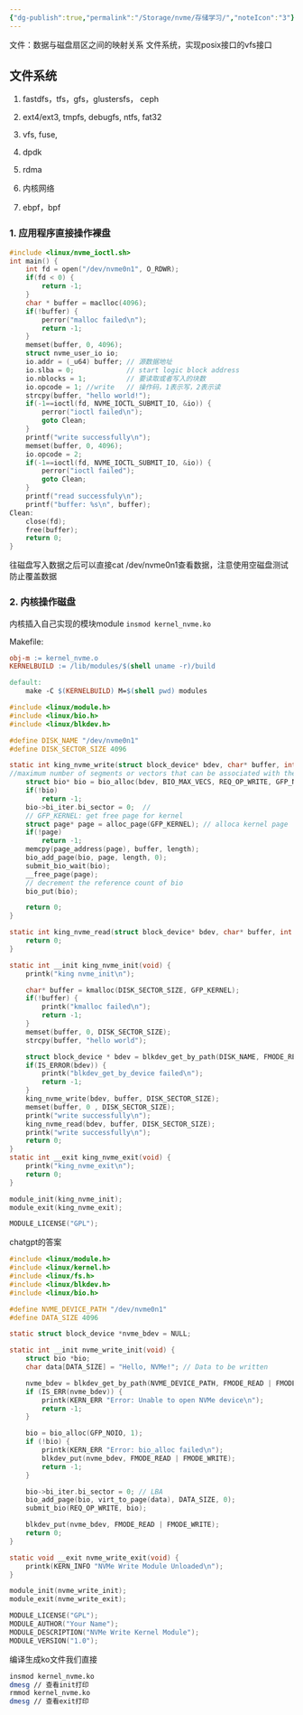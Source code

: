 ```yaml
---
{"dg-publish":true,"permalink":"/Storage/nvme/存储学习/","noteIcon":"3"}
---
```



文件：数据与磁盘扇区之间的映射关系
文件系统，实现posix接口的vfs接口

## 文件系统
1. fastdfs，tfs，gfs，glustersfs， ceph
2. ext4/ext3, tmpfs, debugfs, ntfs, fat32
3. vfs, fuse,

1. dpdk
2. rdma
3. 内核网络
4. ebpf，bpf
<style> .container {font-family: sans-serif; text-align: center;} .button-wrapper button {z-index: 1;height: 40px; width: 100px; margin: 10px;padding: 5px;} .excalidraw .App-menu_top .buttonList { display: flex;} .excalidraw-wrapper { height: 800px; margin: 50px; position: relative;} :root[dir="ltr"] .excalidraw .layer-ui__wrapper .zen-mode-transition.App-menu_bottom--transition-left {transform: none;} </style><script src="https://cdn.jsdelivr.net/npm/react@17/umd/react.production.min.js"></script><script src="https://cdn.jsdelivr.net/npm/react-dom@17/umd/react-dom.production.min.js"></script><script type="text/javascript" src="https://cdn.jsdelivr.net/npm/@excalidraw/excalidraw@0/dist/excalidraw.production.min.js"></script><div id="Drawing_2023-11-08_2208.08.excalidraw.md1"></div><script>(function(){const InitialData={"type":"excalidraw","version":2,"source":"https://github.com/zsviczian/obsidian-excalidraw-plugin/releases/tag/1.9.24","elements":[{"type":"rectangle","version":611,"versionNonce":2111380392,"isDeleted":false,"id":"ccoW2isf3seWh8D9YCWuB","fillStyle":"hachure","strokeWidth":1,"strokeStyle":"solid","roughness":1,"opacity":100,"angle":0,"x":-110.79888731060612,"y":-420.5855823863637,"strokeColor":"#1e1e1e","backgroundColor":"transparent","width":213.98046875,"height":78.18359375,"seed":219271336,"groupIds":[],"frameId":"iAkkLKOPlWA38d28SvPBh","roundness":{"type":3},"boundElements":[{"type":"text","id":"R5h6UYB9"}],"updated":1699458744871,"link":null,"locked":false},{"type":"text","version":563,"versionNonce":1585931944,"isDeleted":false,"id":"R5h6UYB9","fillStyle":"hachure","strokeWidth":1,"strokeStyle":"solid","roughness":1,"opacity":100,"angle":0,"x":-104.56855588970768,"y":-406.4937855113637,"strokeColor":"#1e1e1e","backgroundColor":"transparent","width":201.51980590820312,"height":50,"seed":1125187496,"groupIds":[],"frameId":"iAkkLKOPlWA38d28SvPBh","roundness":null,"boundElements":[],"updated":1699458744871,"link":null,"locked":false,"fontSize":20,"fontFamily":1,"text":"applications(mysql/df\ns)","rawText":"applications(mysql/dfs)","textAlign":"center","verticalAlign":"middle","containerId":"ccoW2isf3seWh8D9YCWuB","originalText":"applications(mysql/dfs)","lineHeight":1.25,"baseline":43},{"type":"rectangle","version":653,"versionNonce":321269976,"isDeleted":false,"id":"qusGausGCny8vDCyGkzfl","fillStyle":"hachure","strokeWidth":1,"strokeStyle":"solid","roughness":1,"opacity":100,"angle":0,"x":-272.7056107954546,"y":-328.7823153409091,"strokeColor":"#1e1e1e","backgroundColor":"transparent","width":408.9936079545455,"height":35,"seed":1921421272,"groupIds":[],"frameId":"iAkkLKOPlWA38d28SvPBh","roundness":{"type":3},"boundElements":[{"type":"text","id":"8YZ8C61r"}],"updated":1699458754909,"link":null,"locked":false},{"type":"text","version":541,"versionNonce":1574589912,"isDeleted":false,"id":"8YZ8C61r","fillStyle":"hachure","strokeWidth":1,"strokeStyle":"solid","roughness":1,"opacity":100,"angle":0,"x":-142.08873540704906,"y":-323.7823153409091,"strokeColor":"#1e1e1e","backgroundColor":"transparent","width":147.75985717773438,"height":25,"seed":875196632,"groupIds":[],"frameId":"iAkkLKOPlWA38d28SvPBh","roundness":null,"boundElements":[],"updated":1699458754909,"link":null,"locked":false,"fontSize":20,"fontFamily":1,"text":"vfs(read/write)","rawText":"vfs(read/write)","textAlign":"center","verticalAlign":"middle","containerId":"qusGausGCny8vDCyGkzfl","originalText":"vfs(read/write)","lineHeight":1.25,"baseline":18},{"type":"rectangle","version":533,"versionNonce":712628696,"isDeleted":false,"id":"hjW4tqvG9_vbwkY8uRpmp","fillStyle":"hachure","strokeWidth":1,"strokeStyle":"solid","roughness":1,"opacity":100,"angle":0,"x":-85.54296875000006,"y":-279.45099431818187,"strokeColor":"#1e1e1e","backgroundColor":"transparent","width":199.51953125,"height":59.33984375,"seed":882830504,"groupIds":[],"frameId":"iAkkLKOPlWA38d28SvPBh","roundness":{"type":3},"boundElements":[],"updated":1699458765933,"link":null,"locked":false},{"type":"text","version":427,"versionNonce":1649695912,"isDeleted":false,"id":"ZArQQgMr","fillStyle":"hachure","strokeWidth":1,"strokeStyle":"solid","roughness":1,"opacity":100,"angle":0,"x":-54.47253787878785,"y":-260.38020833333337,"strokeColor":"#1e1e1e","backgroundColor":"transparent","width":146.6998291015625,"height":25,"seed":328801704,"groupIds":[],"frameId":"iAkkLKOPlWA38d28SvPBh","roundness":null,"boundElements":[],"updated":1699458768867,"link":null,"locked":false,"fontSize":20,"fontFamily":1,"text":"filsystem(ext4)","rawText":"filsystem(ext4)","textAlign":"left","verticalAlign":"top","containerId":null,"originalText":"filsystem(ext4)","lineHeight":1.25,"baseline":18},{"type":"rectangle","version":656,"versionNonce":860984536,"isDeleted":false,"id":"MWoIBJDH6PvK-nKUIfAyW","fillStyle":"hachure","strokeWidth":1,"strokeStyle":"solid","roughness":1,"opacity":100,"angle":0,"x":-115.68264678030309,"y":-204.03716856060618,"strokeColor":"#1e1e1e","backgroundColor":"transparent","width":249.23828125,"height":34.40625,"seed":1929208792,"groupIds":[],"frameId":"iAkkLKOPlWA38d28SvPBh","roundness":{"type":3},"boundElements":[],"updated":1699458809448,"link":null,"locked":false},{"type":"text","version":429,"versionNonce":166990760,"isDeleted":false,"id":"NGzRAB8u","fillStyle":"hachure","strokeWidth":1,"strokeStyle":"solid","roughness":1,"opacity":100,"angle":0,"x":-12.540482954545496,"y":-197.88754734848482,"strokeColor":"#1e1e1e","backgroundColor":"transparent","width":54.35993957519531,"height":25,"seed":687482072,"groupIds":[],"frameId":"iAkkLKOPlWA38d28SvPBh","roundness":null,"boundElements":[],"updated":1699458812757,"link":null,"locked":false,"fontSize":20,"fontFamily":1,"text":"driver","rawText":"driver","textAlign":"left","verticalAlign":"top","containerId":null,"originalText":"driver","lineHeight":1.25,"baseline":18},{"type":"rectangle","version":588,"versionNonce":1120788696,"isDeleted":false,"id":"7V-ydaasZjTdXddCqOouH","fillStyle":"hachure","strokeWidth":1,"strokeStyle":"solid","roughness":1,"opacity":100,"angle":0,"x":-96.03858901515159,"y":-154.49124053030306,"strokeColor":"#1e1e1e","backgroundColor":"transparent","width":189.4453125,"height":55.61328125,"seed":1483212248,"groupIds":[],"frameId":"iAkkLKOPlWA38d28SvPBh","roundness":{"type":3},"boundElements":[],"updated":1699458817227,"link":null,"locked":false},{"type":"text","version":374,"versionNonce":1943223464,"isDeleted":false,"id":"UXxi7092","fillStyle":"hachure","strokeWidth":1,"strokeStyle":"solid","roughness":1,"opacity":100,"angle":0,"x":-23.422821969696997,"y":-134.61363636363643,"strokeColor":"#1e1e1e","backgroundColor":"transparent","width":36.359954833984375,"height":25,"seed":916294872,"groupIds":[],"frameId":"iAkkLKOPlWA38d28SvPBh","roundness":null,"boundElements":[],"updated":1699458820158,"link":null,"locked":false,"fontSize":20,"fontFamily":1,"text":"disk","rawText":"disk","textAlign":"left","verticalAlign":"top","containerId":null,"originalText":"disk","lineHeight":1.25,"baseline":18},{"id":"4zATkc3Ew9rjSUIlxb5ld","type":"rectangle","x":-265.42157907196986,"y":-275.3248106060604,"width":160.57765151515153,"height":50.092329545454504,"angle":0,"strokeColor":"#1e1e1e","backgroundColor":"transparent","fillStyle":"hachure","strokeWidth":1,"strokeStyle":"solid","roughness":1,"opacity":100,"groupIds":[],"frameId":"iAkkLKOPlWA38d28SvPBh","roundness":{"type":3},"seed":1612261080,"version":147,"versionNonce":408268712,"isDeleted":false,"boundElements":null,"updated":1699458800013,"link":null,"locked":false},{"id":"9LkNP4Rd","type":"text","x":-258.9372040719698,"y":-261.78314393939377,"width":140,"height":25,"angle":0,"strokeColor":"#1e1e1e","backgroundColor":"transparent","fillStyle":"hachure","strokeWidth":1,"strokeStyle":"solid","roughness":1,"opacity":100,"groupIds":[],"frameId":"iAkkLKOPlWA38d28SvPBh","roundness":null,"seed":1146462680,"version":92,"versionNonce":51873496,"isDeleted":false,"boundElements":null,"updated":1699458794945,"link":null,"locked":false,"text":"用户态文件系统","rawText":"用户态文件系统","fontSize":20,"fontFamily":1,"textAlign":"left","verticalAlign":"top","baseline":18,"containerId":null,"originalText":"用户态文件系统","lineHeight":1.25},{"id":"MlKeOX1iH0hy9GzxLpnwX","type":"rectangle","x":-239.6876775568183,"y":-208.17282196969677,"width":78.00899621212119,"height":31.830018939393938,"angle":0,"strokeColor":"#1e1e1e","backgroundColor":"transparent","fillStyle":"hachure","strokeWidth":1,"strokeStyle":"solid","roughness":1,"opacity":100,"groupIds":[],"frameId":"iAkkLKOPlWA38d28SvPBh","roundness":{"type":3},"seed":1306145448,"version":57,"versionNonce":564402856,"isDeleted":false,"boundElements":null,"updated":1699458825478,"link":null,"locked":false},{"id":"NeTCjWUC","type":"text","x":-223.02101089015167,"y":-203.81439393939377,"width":41.83995056152344,"height":25,"angle":0,"strokeColor":"#1e1e1e","backgroundColor":"transparent","fillStyle":"hachure","strokeWidth":1,"strokeStyle":"solid","roughness":1,"opacity":100,"groupIds":[],"frameId":"iAkkLKOPlWA38d28SvPBh","roundness":null,"seed":1200328872,"version":58,"versionNonce":381842648,"isDeleted":false,"boundElements":null,"updated":1699458833958,"link":null,"locked":false,"text":"spdk","rawText":"spdk","fontSize":20,"fontFamily":1,"textAlign":"left","verticalAlign":"top","baseline":18,"containerId":null,"originalText":"spdk","lineHeight":1.25},{"id":"PWk7TUEq","type":"text","x":-274.07451467803054,"y":-43.20359848484827,"width":120,"height":25,"angle":0,"strokeColor":"#1e1e1e","backgroundColor":"transparent","fillStyle":"hachure","strokeWidth":1,"strokeStyle":"solid","roughness":1,"opacity":100,"groupIds":[],"frameId":"iAkkLKOPlWA38d28SvPBh","roundness":null,"seed":650347480,"version":88,"versionNonce":638681304,"isDeleted":false,"boundElements":null,"updated":1699458886579,"link":null,"locked":false,"text":"文件系统实现","rawText":"文件系统实现","fontSize":20,"fontFamily":1,"textAlign":"left","verticalAlign":"top","baseline":18,"containerId":null,"originalText":"文件系统实现","lineHeight":1.25},{"id":"iLDgcm1q","type":"text","x":-112.81741240530329,"y":-49.699810606060396,"width":80.89999389648438,"height":75,"angle":0,"strokeColor":"#1e1e1e","backgroundColor":"transparent","fillStyle":"hachure","strokeWidth":1,"strokeStyle":"solid","roughness":1,"opacity":100,"groupIds":[],"frameId":"iAkkLKOPlWA38d28SvPBh","roundness":null,"seed":1386282712,"version":40,"versionNonce":1947232168,"isDeleted":false,"boundElements":null,"updated":1699458928016,"link":null,"locked":false,"text":"1. 应用层\n2. 内核\n3. spdk","rawText":"1. 应用层\n2. 内核\n3. spdk","fontSize":20,"fontFamily":1,"textAlign":"left","verticalAlign":"top","baseline":68,"containerId":null,"originalText":"1. 应用层\n2. 内核\n3. spdk","lineHeight":1.25},{"type":"frame","version":512,"versionNonce":537162712,"isDeleted":false,"id":"iAkkLKOPlWA38d28SvPBh","fillStyle":"solid","strokeWidth":1,"strokeStyle":"solid","roughness":0,"opacity":100,"angle":0,"x":-291.954071969697,"y":-438.51290246212125,"strokeColor":"#bbb","backgroundColor":"transparent","width":438.52189867424244,"height":492.82031249999994,"seed":1912708056,"groupIds":[],"frameId":null,"roundness":null,"boundElements":[],"updated":1699458695159,"link":null,"locked":false,"name":null},{"id":"E1Lxsz4O","type":"text","x":-122.51438210227286,"y":-111.51799242424227,"width":10,"height":25,"angle":0,"strokeColor":"#1e1e1e","backgroundColor":"transparent","fillStyle":"hachure","strokeWidth":1,"strokeStyle":"solid","roughness":1,"opacity":100,"groupIds":[],"frameId":"iAkkLKOPlWA38d28SvPBh","roundness":null,"seed":1084325800,"version":10,"versionNonce":2097067736,"isDeleted":true,"boundElements":null,"updated":1699458690086,"link":null,"locked":false,"text":"","rawText":"","fontSize":20,"fontFamily":1,"textAlign":"left","verticalAlign":"top","baseline":18,"containerId":null,"originalText":"","lineHeight":1.25},{"id":"hns628B0","type":"text","x":56.27349668560589,"y":-218.18465909090892,"width":10,"height":25,"angle":0,"strokeColor":"#1e1e1e","backgroundColor":"transparent","fillStyle":"hachure","strokeWidth":1,"strokeStyle":"solid","roughness":1,"opacity":100,"groupIds":[],"frameId":"iAkkLKOPlWA38d28SvPBh","roundness":null,"seed":580976040,"version":8,"versionNonce":1619968680,"isDeleted":true,"boundElements":null,"updated":1699458690086,"link":null,"locked":false,"text":"","rawText":"","fontSize":20,"fontFamily":1,"textAlign":"left","verticalAlign":"top","baseline":18,"containerId":null,"originalText":"","lineHeight":1.25},{"id":"5rYhW8zj","type":"text","x":-94.0295336174245,"y":-40.00284090909071,"width":10,"height":25,"angle":0,"strokeColor":"#1e1e1e","backgroundColor":"transparent","fillStyle":"hachure","strokeWidth":1,"strokeStyle":"solid","roughness":1,"opacity":100,"groupIds":[],"frameId":"iAkkLKOPlWA38d28SvPBh","roundness":null,"seed":1149603496,"version":2,"versionNonce":834557144,"isDeleted":true,"boundElements":null,"updated":1699458889852,"link":null,"locked":false,"text":"","rawText":"","fontSize":20,"fontFamily":1,"textAlign":"left","verticalAlign":"top","baseline":18,"containerId":null,"originalText":"","lineHeight":1.25},{"id":"50YnGbtLlLd1cDMWyML6k","type":"frame","x":41.370561079545325,"y":-433.804924242424,"width":28.217329545454504,"height":15.553977272727252,"angle":0,"strokeColor":"#bbb","backgroundColor":"transparent","fillStyle":"solid","strokeWidth":1,"strokeStyle":"solid","roughness":0,"opacity":100,"groupIds":[],"frameId":null,"roundness":null,"seed":1663564712,"version":26,"versionNonce":1665620904,"isDeleted":true,"boundElements":null,"updated":1699458647504,"link":null,"locked":false,"name":null}],"appState":{"theme":"light","viewBackgroundColor":"#ffffff","currentItemStrokeColor":"#1e1e1e","currentItemBackgroundColor":"transparent","currentItemFillStyle":"hachure","currentItemStrokeWidth":1,"currentItemStrokeStyle":"solid","currentItemRoughness":1,"currentItemOpacity":100,"currentItemFontFamily":1,"currentItemFontSize":20,"currentItemTextAlign":"left","currentItemStartArrowhead":null,"currentItemEndArrowhead":"arrow","scrollX":337.9689275568184,"scrollY":414.0179924242422,"zoom":{"value":1.6500000000000001},"currentItemRoundness":"round","gridSize":null,"gridColor":{"Bold":"#C9C9C9FF","Regular":"#EDEDEDFF"},"currentStrokeOptions":null,"previousGridSize":null,"frameRendering":{"enabled":true,"clip":true,"name":true,"outline":true}},"files":{}};InitialData.scrollToContent=true;App=()=>{const e=React.useRef(null),t=React.useRef(null),[n,i]=React.useState({width:void 0,height:void 0});return React.useEffect(()=>{i({width:t.current.getBoundingClientRect().width,height:t.current.getBoundingClientRect().height});const e=()=>{i({width:t.current.getBoundingClientRect().width,height:t.current.getBoundingClientRect().height})};return window.addEventListener("resize",e),()=>window.removeEventListener("resize",e)},[t]),React.createElement(React.Fragment,null,React.createElement("div",{className:"excalidraw-wrapper",ref:t},React.createElement(ExcalidrawLib.Excalidraw,{ref:e,width:n.width,height:n.height,initialData:InitialData,viewModeEnabled:!0,zenModeEnabled:!0,gridModeEnabled:!1})))},excalidrawWrapper=document.getElementById("Drawing_2023-11-08_2208.08.excalidraw.md1");ReactDOM.render(React.createElement(App),excalidrawWrapper);})();</script>
### 1. 应用程序直接操作裸盘
```c
#include <linux/nvme_ioctl.sh>
int main() {
	int fd = open("/dev/nvme0n1", O_RDWR);
	if(fd < 0) {
		return -1;
	}
	char * buffer = maclloc(4096);
	if(!buffer) {
		perror("malloc failed\n");
		return -1;
	}
	memset(buffer, 0, 4096);
	struct nvme_user_io io;
	io.addr = (_u64) buffer; // 源数据地址
	io.slba = 0;             // start logic block address
	io.nblocks = 1;          // 要读取或者写入的块数
	io.opcode = 1; //write   // 操作码，1表示写，2表示读
	strcpy(buffer, "hello world!");
	if(-1==ioctl(fd, NVME_IOCTL_SUBMIT_IO, &io)) {
		perror("ioctl failed\n");
		goto Clean;
	}
	printf("write successfully\n");
	memset(buffer, 0, 4096);
	io.opcode = 2;
	if(-1==ioctl(fd, NVME_IOCTL_SUBMIT_IO, &io)) {
		perror("ioctl failed");
		goto Clean;
	}
	printf("read successfuly\n");
	printf("buffer: %s\n", buffer);
Clean:
	close(fd);
	free(buffer);
	return 0;
}
```

往磁盘写入数据之后可以直接cat /dev/nvme0n1查看数据，注意使用空磁盘测试防止覆盖数据
### 2. 内核操作磁盘

内核插入自己实现的模块module
`insmod kernel_nvme.ko`

Makefile:

```Makefile
obj-m := kernel_nvme.o
KERNELBUILD := /lib/modules/$(shell uname -r)/build

default:
	make -C $(KERNELBUILD) M=$(shell pwd) modules 
```


```c
#include <linux/module.h>
#include <linux/bio.h>
#include <linux/blkdev.h>

#define DISK_NAME "/dev/nvme0n1"
#define DISK_SECTOR_SIZE 4096

static int king_nvme_write(struct block_device* bdev, char* buffer, int length) {
//maximum number of segments or vectors that can be associated with the I/O operation. It allows you to describe the I/O operation in terms of multiple discontiguous memory regions. The `BIO_MAX_VECS` macro is often used to specify the maximum number of vectors a `struct bio` can contain.
	struct bio* bio = bio_alloc(bdev, BIO_MAX_VECS, REQ_OP_WRITE, GFP_NOIO); 
	if(!bio) 
		return -1;
	bio->bi_iter.bi_sector = 0;  // 
	// GFP_KERNEL: get free page for kernel
	struct page* page = alloc_page(GFP_KERNEL); // alloca kernel page
	if(!page) 
		return -1;
	memcpy(page_address(page), buffer, length);
	bio_add_page(bio, page, length, 0);
	submit_bio_wait(bio);
	__free_page(page);
	// decrement the reference count of bio
	bio_put(bio);

	return 0;
}

static int king_nvme_read(struct block_device* bdev, char* buffer, int length) {
	return 0;
}

static int __init king_nvme_init(void) {
	printk("king nvme_init\n");

	char* buffer = kmalloc(DISK_SECTOR_SIZE, GFP_KERNEL);
	if(!buffer) {
		printk("kmalloc failed\n");
		return -1;
	}
	memset(buffer, 0, DISK_SECTOR_SIZE);
	strcpy(buffer, "hello world");

	struct block_device * bdev = blkdev_get_by_path(DISK_NAME, FMODE_READ|FMODE_WRITE, NULL);
	if(IS_ERROR(bdev)) {
		printk("blkdev_get_by_device failed\n");
		return -1;
	}
	king_nvme_write(bdev, buffer, DISK_SECTOR_SIZE);
	memset(buffer, 0 , DISK_SECTOR_SIZE);
	printk("write successfully\n");
	king_nvme_read(bdev, buffer, DISK_SECTOR_SIZE);
	printk("write successfully\n");
	return 0; 
}
static int __exit king_nvme_exit(void) {
	printk("king_nvme_exit\n");
	return 0;
}

module_init(king_nvme_init);
module_exit(king_nvme_exit);

MODULE_LICENSE("GPL");

```

chatgpt的答案

```c
#include <linux/module.h>
#include <linux/kernel.h>
#include <linux/fs.h>
#include <linux/blkdev.h>
#include <linux/bio.h>

#define NVME_DEVICE_PATH "/dev/nvme0n1"
#define DATA_SIZE 4096

static struct block_device *nvme_bdev = NULL;

static int __init nvme_write_init(void) {
    struct bio *bio;
    char data[DATA_SIZE] = "Hello, NVMe!"; // Data to be written

    nvme_bdev = blkdev_get_by_path(NVME_DEVICE_PATH, FMODE_READ | FMODE_WRITE, NULL);
    if (IS_ERR(nvme_bdev)) {
        printk(KERN_ERR "Error: Unable to open NVMe device\n");
        return -1;
    }

    bio = bio_alloc(GFP_NOIO, 1);
    if (!bio) {
        printk(KERN_ERR "Error: bio_alloc failed\n");
        blkdev_put(nvme_bdev, FMODE_READ | FMODE_WRITE);
        return -1;
    }

    bio->bi_iter.bi_sector = 0; // LBA
    bio_add_page(bio, virt_to_page(data), DATA_SIZE, 0);
    submit_bio(REQ_OP_WRITE, bio);

    blkdev_put(nvme_bdev, FMODE_READ | FMODE_WRITE);
    return 0;
}

static void __exit nvme_write_exit(void) {
    printk(KERN_INFO "NVMe Write Module Unloaded\n");
}

module_init(nvme_write_init);
module_exit(nvme_write_exit);

MODULE_LICENSE("GPL");
MODULE_AUTHOR("Your Name");
MODULE_DESCRIPTION("NVMe Write Kernel Module");
MODULE_VERSION("1.0");


```

编译生成ko文件我们直接

```bash
insmod kernel_nvme.ko
dmesg // 查看init打印
rmmod kernel_nvme.ko
dmesg // 查看exit打印

```
